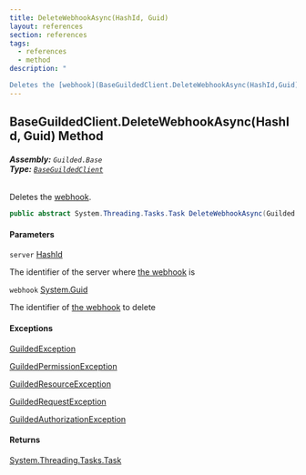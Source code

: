 ```yaml
---
title: DeleteWebhookAsync(HashId, Guid)
layout: references
section: references
tags:
  - references
  - method
description: "

Deletes the [webhook](BaseGuildedClient.DeleteWebhookAsync(HashId,Guid)#Guilded.Base.BaseGuildedClient.DeleteWebhookAsync(Guilded.Base.HashId,Guid).webhook 'Guilded.Base.BaseGuildedClient.DeleteWebhookAsync(Guilded.Base.HashId, Guid).webhook')."
---
```


## BaseGuildedClient.DeleteWebhookAsync(HashId, Guid) Method
###### **Assembly:** `Guilded.Base`<br/>**Type:** [`BaseGuildedClient`](BaseGuildedClient 'Guilded.Base.BaseGuildedClient')

Deletes the [webhook](BaseGuildedClient.DeleteWebhookAsync(HashId,Guid)#Guilded.Base.BaseGuildedClient.DeleteWebhookAsync(Guilded.Base.HashId,Guid).webhook 'Guilded.Base.BaseGuildedClient.DeleteWebhookAsync(Guilded.Base.HashId, Guid).webhook').

```csharp
public abstract System.Threading.Tasks.Task DeleteWebhookAsync(Guilded.Base.HashId server, Guid webhook);
```
#### Parameters

<a name='Guilded.Base.BaseGuildedClient.DeleteWebhookAsync(Guilded.Base.HashId,Guid).server'></a>

`server` [HashId](HashId 'Guilded.Base.HashId')

The identifier of the server where [the webhook](Webhook 'Guilded.Base.Servers.Webhook') is

<a name='Guilded.Base.BaseGuildedClient.DeleteWebhookAsync(Guilded.Base.HashId,Guid).webhook'></a>

`webhook` [System.Guid](https://docs.microsoft.com/en-us/dotnet/api/System.Guid 'System.Guid')

The identifier of [the webhook](Webhook 'Guilded.Base.Servers.Webhook') to delete

#### Exceptions

[GuildedException](GuildedException 'Guilded.Base.GuildedException')

[GuildedPermissionException](GuildedPermissionException 'Guilded.Base.GuildedPermissionException')

[GuildedResourceException](GuildedResourceException 'Guilded.Base.GuildedResourceException')

[GuildedRequestException](GuildedRequestException 'Guilded.Base.GuildedRequestException')

[GuildedAuthorizationException](GuildedAuthorizationException 'Guilded.Base.GuildedAuthorizationException')

#### Returns
[System.Threading.Tasks.Task](https://docs.microsoft.com/en-us/dotnet/api/System.Threading.Tasks.Task 'System.Threading.Tasks.Task')